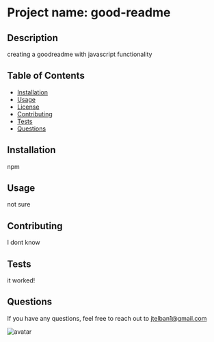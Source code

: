 
  
  
#  Project name: good-readme

## Description

creating a goodreadme with javascript functionality

## Table of Contents

* [Installation](#installation)
* [Usage](#usage)
* [License](#license)
* [Contributing](#contributing)
* [Tests](#tests)
* [Questions](#questions)

## Installation
npm 

## Usage
not sure

## Contributing
I dont know

## Tests
it worked!

## Questions

If you have any questions, feel free to reach out to jtelban1@gmail.com

![avatar](https://avatars0.githubusercontent.com/u/59975354?v=4)




